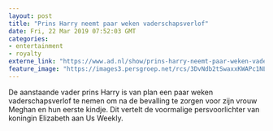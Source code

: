 ```yaml
---
layout: post
title: "Prins Harry neemt paar weken vaderschapsverlof"
date: Fri, 22 Mar 2019 07:52:03 GMT
categories: 
- entertainment 
- royalty 
externe_link: "https://www.ad.nl/show/prins-harry-neemt-paar-weken-vaderschapsverlof~ae55baed/"
feature_image: "https://images3.persgroep.net/rcs/3DvNdb2tSwaxxKWAPc1NLYEt1JM/diocontent/143766196/_fitwidth/400/?appId=21791a8992982cd8da851550a453bd7f&quality=0.7"
---
```


De aanstaande vader prins Harry is van plan een paar weken vaderschapsverlof te nemen om na de bevalling te zorgen voor zijn vrouw Meghan en hun eerste kindje. Dit vertelt de voormalige persvoorlichter van koningin Elizabeth aan Us Weekly.

